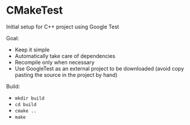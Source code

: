 # CMakeTest
Initial setup for C++ project using Google Test

Goal:

- Keep it simple
- Automatically take care of dependencies
- Recompile only when necessary
- Use GoogleTest as an external project to be downloaded (avoid copy pasting the source in the project by hand)

Build:

- `mkdir build`
- `cd build`
- `cmake ..`
- `make`
